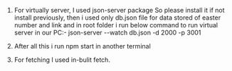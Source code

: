 1) For virtually server, I used json-server package 
   So please install it if not install previously, then i used only db.json file for data stored of easter number and link and in root folder i run below command to run virtual      server in our PC:-
   json-server --watch db.json -d 2000 -p 3001

2) After all this i run npm start in another terminal

3) For fetching I used in-bulit fetch.
